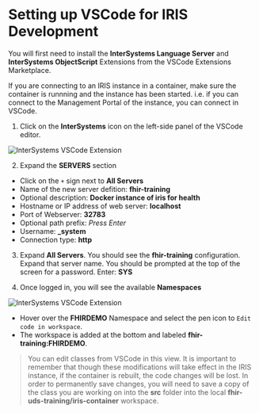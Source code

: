 # Setting up VSCode for IRIS Development

You will first need to install the **InterSystems Language Server** and **InterSystems ObjectScript** Extensions from the VSCode Extensions Marketplace.

If you are connecting to an IRIS instance in a container, make sure the container is runnning and the instance has been started. i.e. if you can connect to the Management Portal of the instance, you can connect in VSCode. 

1. Click on the **InterSystems** icon on the left-side panel of the VSCode editor. 

![InterSystems VSCode Extension](../images/module5-vscode-intersystems.png)

2. Expand the **SERVERS** section
* Click on the `+` sign next to **All Servers**
* Name of the new server defition: **fhir-training**
* Optional description: **Docker instance of iris for health**
* Hostname or IP address of web server: **localhost**
* Port of Webserver: **32783**
* Optional path prefix: *Press Enter*
* Username: **_system**
* Connection type: **http**

3. Expand **All Servers**. You should see the **fhir-training** configuration. Expand that server name. You should be prompted at the top of the screen for a password. Enter: **SYS**

4. Once logged in, you will see the available **Namespaces**

![InterSystems VSCode Extension](../images/module5-vscode-fhir-training.png)

* Hover over the **FHIRDEMO** Namespace and select the pen icon to `Edit code in workspace`. 
* The workspace is added at the bottom and labeled **fhir-training:FHIRDEMO**.

> You can edit classes from VSCode in this view. It is important to remember that though these modifications will take effect in the IRIS instance, if the container is rebuilt, the code changes will be lost. In order to permanently save changes, you will need to save a copy of the class you are working on into the **src** folder into the local **fhir-uds-training/iris-container** workspace.
